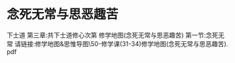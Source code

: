 # 念死无常与思恶趣苦

下士道
第三章:共下士道修心次第
修学地图(念死无常与思恶趣苦)
第一节:念死无常
请链接:修学地图&思惟导图\50-修学课(31-34)修学地图(念死无常与思恶趣苦). pdf




